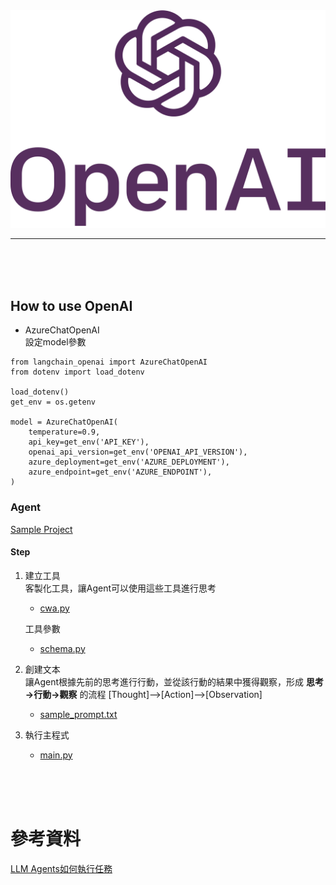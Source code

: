 <img src='img/OpenAI_Logo_(2).svg.png'>

---
<br>
<br>
<br>

## How to use OpenAI
- AzureChatOpenAI  
設定model參數

```
from langchain_openai import AzureChatOpenAI
from dotenv import load_dotenv

load_dotenv()
get_env = os.getenv

model = AzureChatOpenAI(
    temperature=0.9,   
    api_key=get_env('API_KEY'),
    openai_api_version=get_env('OPENAI_API_VERSION'),
    azure_deployment=get_env('AZURE_DEPLOYMENT'),
    azure_endpoint=get_env('AZURE_ENDPOINT'),
)
```


### Agent
[Sample Project](src/agentTest)  
#### Step
1. 建立工具  
    客製化工具，讓Agent可以使用這些工具進行思考
   - [cwa.py](src/agentTest/crawler/cwa.py)  

    工具參數
   - [schema.py](src/agentTest/schema.py)  
2. 創建文本  
    讓Agent根據先前的思考進行行動，並從該行動的結果中獲得觀察，形成 **思考→行動→觀察** 的流程
    [Thought]–>[Action]–>[Observation]
   - [sample_prompt.txt](src/agentTest/prompt.txt)
3. 執行主程式
   - [main.py](src/agentTest/main.py)


<br>
<br>
<br>

# 參考資料
[LLM Agents如何執行任務](https://hackmd.io/@YungHuiHsu/rkK52BkQp?utm_source=preview-mode&utm_medium=rec)